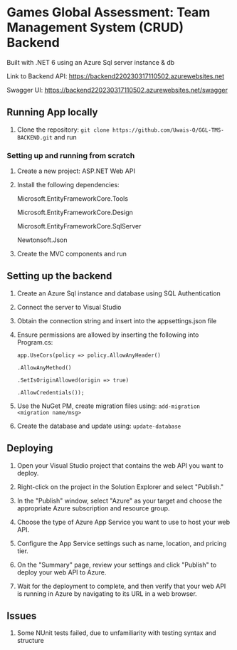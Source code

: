# Games Global Assessment: Team Management System (CRUD) Backend
Built with .NET 6 using an Azure Sql server instance & db

Link to Backend API: https://backend220230317110502.azurewebsites.net

Swagger UI: https://backend220230317110502.azurewebsites.net/swagger

## Running App locally
1. Clone the repository: `git clone https://github.com/Uwais-O/GGL-TMS-BACKEND.git` and run
### Setting up and running from scratch
1. Create a new project: ASP.NET Web API
2. Install the following dependencies:
    
   Microsoft.EntityFrameworkCore.Tools
   
   Microsoft.EntityFrameworkCore.Design
   
   Microsoft.EntityFrameworkCore.SqlServer
   
   Newtonsoft.Json
   
3. Create the MVC components and run



## Setting up the backend
1. Create an Azure Sql instance and database using SQL Authentication
2. Connect the server to Visual Studio
3. Obtain the connection string and insert into the appsettings.json file
4. Ensure permissions are allowed by inserting the following into Program.cs:
  
    `app.UseCors(policy => policy.AllowAnyHeader()`
    
    `.AllowAnyMethod()`
   
   `.SetIsOriginAllowed(origin => true)`
   
    `.AllowCredentials());`
    
5. Use the NuGet PM, create migration files using: `add-migration <migration name/msg>`
6. Create the database and update using: `update-database` 

## Deploying
1. Open your Visual Studio project that contains the web API you want to deploy.

2. Right-click on the project in the Solution Explorer and select "Publish."

3. In the "Publish" window, select "Azure" as your target and choose the appropriate Azure subscription and resource group.

4. Choose the type of Azure App Service you want to use to host your web API.

5. Configure the App Service settings such as name, location, and pricing tier.

6. On the "Summary" page, review your settings and click "Publish" to deploy your web API to Azure.

7. Wait for the deployment to complete, and then verify that your web API is running in Azure by navigating to its URL in a web browser.


## Issues
1. Some NUnit tests failed, due to unfamiliarity with testing syntax and structure
